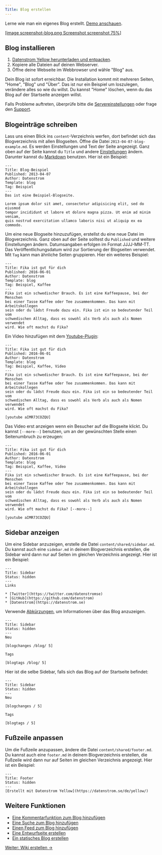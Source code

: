 ```yaml
---
Title: Blog erstellen
---
```

Lerne wie man ein eigenes Blog erstellt. [Demo anschauen](/de/plugins/blog/).

[[image screenshot-blog.png Screenshot screenshot 75%]](/de/plugins/blog/fika-is-good-for-you)  

## Blog installieren

1. [Datenstrom Yellow herunterladen und entpacken](https://github.com/datenstrom/yellow/archive/master.zip).
2. Kopiere alle Dateien auf deinen Webserver.
3. Öffne deine Webseite im Webbrowser und wähle "Blog" aus.

Dein Blog ist sofort erreichbar. Die Installation kommt mit mehreren Seiten, "Home", "Blog" und "Über". Das ist nur ein Beispiel um loszulegen, verändere alles so wie du willst. Du kannst "Home" löschen, wenn du das Blog auf der Startseite anzeigen willst.

Falls Probleme auftreten, überprüfe bitte die [Servereinstellungen](server-configuration) oder frage den [Support](support).
 
## Blogeinträge schreiben

Lass uns einen Blick ins `content`-Verzeichnis werfen, dort befindet sich das Blogverzeichnis mit allen Blogseiten. Öffne die Datei `2013-04-07-blog-example.md`. Es werden Einstellungen und Text der Seite angezeigt. Ganz oben auf der Seite kannst du `Title` und andere [Einstellungen](markdown-cheat-sheet#einstellungen) ändern. Darunter kannst du [Markdown](markdown-cheat-sheet) benutzen. Hier ist ein Beispiel:

```
---
Title: Blog-Beispiel
Published: 2013-04-07
Author: Datenstrom
Template: blog
Tag: Beispiel
---
Das ist eine Beispiel-Blogseite.

Lorem ipsum dolor sit amet, consectetur adipisicing elit, sed do eiusmod 
tempor incididunt ut labore et dolore magna pizza. Ut enim ad minim veniam, 
quis nostrud exercitation ullamco laboris nisi ut aliquip ex ea commodo. 
```

Um eine neue Blogseite hinzuzufügen, erstellst du eine neue Datei im Blogverzeichnis. Ganz oben auf der Seite solltest du `Published` und weitere Einstellungen ändern. Datumsangaben erfolgen im Format JJJJ-MM-TT. Das Veröffentlichungsdatum wird zur Sortierung der Blogseiten verwendet. Mit `Tag` kann man ähnliche Seiten gruppieren. Hier ein weiteres Beispiel:

```
---
Title: Fika ist gut für dich
Published: 2016-06-01
Author: Datenstrom
Template: blog
Tag: Beispiel, Kaffee
---
Fika ist ein schwedischer Brauch. Es ist eine Kaffeepause, bei der Menschen  
bei einer Tasse Kaffee oder Tee zusammenkommen. Das kann mit Arbeitskollegen  
sein oder du lädst Freude dazu ein. Fika ist ein so bedeutender Teil vom 
schwedischen Alltag, dass es sowohl als Verb als auch als Nomen verwendet  
wird. Wie oft machst du Fika?
```

Ein Video hinzufügen mit dem [Youtube-Plugin](https://github.com/datenstrom/yellow-plugins/tree/master/youtube):

```
---
Title: Fika ist gut für dich
Published: 2016-06-01
Author: Datenstrom
Template: blog
Tag: Beispiel, Kaffee, Video
---
Fika ist ein schwedischer Brauch. Es ist eine Kaffeepause, bei der Menschen  
bei einer Tasse Kaffee oder Tee zusammenkommen. Das kann mit Arbeitskollegen  
sein oder du lädst Freude dazu ein. Fika ist ein so bedeutender Teil vom 
schwedischen Alltag, dass es sowohl als Verb als auch als Nomen verwendet  
wird. Wie oft machst du Fika?

[youtube aIMR73COZQU]
```

Das Video erst anzeigen wenn ein Besucher auf die Blogseite klickt. Du kannst `[--more--]` benutzen, um an der gewünschten Stelle einen Seitenumbruch zu erzeugen:

```
---
Title: Fika ist gut für dich
Published: 2016-06-01
Author: Datenstrom
Template: blog
Tag: Beispiel, Kaffee, Video
---
Fika ist ein schwedischer Brauch. Es ist eine Kaffeepause, bei der Menschen  
bei einer Tasse Kaffee oder Tee zusammenkommen. Das kann mit Arbeitskollegen  
sein oder du lädst Freude dazu ein. Fika ist ein so bedeutender Teil vom 
schwedischen Alltag, dass es sowohl als Verb als auch als Nomen verwendet  
wird. Wie oft machst du Fika? [--more--]

[youtube aIMR73COZQU]
```

## Sidebar anzeigen

Um eine Sidebar anzuzeigen, erstelle die Datei `content/shared/sidebar.md`. Du kannst auch eine `sidebar.md` in deinem Blogverzeichnis erstellen, die Sidebar wird dann nur auf Seiten im gleichen Verzeichnis angezeigt. Hier ist ein Beispiel:

```
---
Title: Sidebar
Status: hidden
---
Links

* [Twitter](https://twitter.com/datenstromse)
* [GitHub](https://github.com/datenstrom)
* [Datenstrom](https://datenstrom.se)
```

Verwende [Abkürzungen](https://github.com/datenstrom/yellow-plugins/tree/master/blog#how-to-show-blog-information), um Informationen über das Blog anzuzeigen.

```
---
Title: Sidebar
Status: hidden
---
Neu

[blogchanges /blog/ 5]

Tags

[blogtags /blog/ 5]
```

Hier ist die selbe Sidebar, falls sich das Blog auf der Startseite befindet:

```
---
Title: Sidebar
Status: hidden
---
Neu

[blogchanges / 5]

Tags

[blogtags / 5]
```

## Fußzeile anpassen

Um die Fußzeile anzupassen, ändere die Datei `content/shared/footer.md`. Du kannst auch eine `footer.md` in deinem Blogverzeichnis erstellen, die Fußzeile wird dann nur auf Seiten im gleichen Verzeichnis angezeigt. Hier ist ein Beispiel:

```
---
Title: Footer
Status: hidden
---
[Erstellt mit Datenstrom Yellow](https://datenstrom.se/de/yellow/)
```

## Weitere Funktionen

* [Eine Kommentarfunktion zum Blog hinzufügen](https://github.com/datenstrom/yellow-plugins/tree/master/disqus)
* [Eine Suche zum Blog hinzufügen](https://github.com/datenstrom/yellow-plugins/tree/master/search)
* [Einen Feed zum Blog hinzufügen](https://github.com/datenstrom/yellow-plugins/tree/master/feed)
* [Eine Entwurfseite erstellen](https://github.com/datenstrom/yellow-plugins/tree/master/draft)
* [Ein statisches Blog erstellen](server-configuration#statische-webseite)

[Weiter: Wiki erstellen →](how-to-make-a-wiki)
